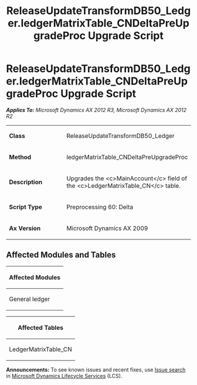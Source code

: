 ﻿---
title: ReleaseUpdateTransformDB50_Ledger.ledgerMatrixTable_CNDeltaPreUpgradeProc Upgrade Script
TOCTitle: ReleaseUpdateTransformDB50_Ledger.ledgerMatrixTable_CNDeltaPreUpgradeProc Upgrade Script
ms:assetid: d27d5edc-5ce5-ede3-ec6d-d8de203992e0
ms:mtpsurl: https://msdn.microsoft.com/en-us/library/JJ686959(v=AX.60)
ms:contentKeyID: 49711409
ms.date: 05/18/2015
mtps_version: v=AX.60
---

# ReleaseUpdateTransformDB50\_Ledger.ledgerMatrixTable\_CNDeltaPreUpgradeProc Upgrade Script 


_**Applies To:** Microsoft Dynamics AX 2012 R3, Microsoft Dynamics AX 2012 R2_

<table>
<colgroup>
<col style="width: 50%" />
<col style="width: 50%" />
</colgroup>
<tbody>
<tr class="odd">
<td><p><strong>Class</strong></p></td>
<td><p>ReleaseUpdateTransformDB50_Ledger</p></td>
</tr>
<tr class="even">
<td><p><strong>Method</strong></p></td>
<td><p>ledgerMatrixTable_CNDeltaPreUpgradeProc</p></td>
</tr>
<tr class="odd">
<td><p><strong>Description</strong></p></td>
<td><p>Upgrades the &lt;c&gt;MainAccount&lt;/c&gt; field of the &lt;c&gt;LedgerMatrixTable_CN&lt;/c&gt; table.</p></td>
</tr>
<tr class="even">
<td><p><strong>Script Type</strong></p></td>
<td><p>Preprocessing 60: Delta</p></td>
</tr>
<tr class="odd">
<td><p><strong>Ax Version</strong></p></td>
<td><p>Microsoft Dynamics AX 2009</p></td>
</tr>
</tbody>
</table>


## Affected Modules and Tables

<table>
<colgroup>
<col style="width: 100%" />
</colgroup>
<thead>
<tr class="header">
<th><p>Affected Modules</p></th>
</tr>
</thead>
<tbody>
<tr class="odd">
<td><p>General ledger</p></td>
</tr>
</tbody>
</table>


<table>
<colgroup>
<col style="width: 100%" />
</colgroup>
<thead>
<tr class="header">
<th><p>Affected Tables</p></th>
</tr>
</thead>
<tbody>
<tr class="odd">
<td><p>LedgerMatrixTable_CN</p></td>
</tr>
</tbody>
</table>

  
**Announcements:** To see known issues and recent fixes, use [Issue search](http://go.microsoft.com/fwlink/?linkid=389258) in [Microsoft Dynamics Lifecycle Services](http://go.microsoft.com/fwlink/?linkid=306505) (LCS).

